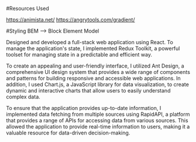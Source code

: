 #Resources Used

https://animista.net/
https://angrytools.com/gradient/

#Styling 
BEM --> Block Element Model 


Designed and developed a full-stack web application using React. To manage the application's state, I implemented Redux Toolkit, a powerful toolset for managing state in a predictable and efficient way.

To create an appealing and user-friendly interface, I utilized Ant Design, a comprehensive UI design system that provides a wide range of components and patterns for building responsive and accessible web applications. In addition, I used Chart.js, a JavaScript library for data visualization, to create dynamic and interactive charts that allow users to easily understand complex data.

To ensure that the application provides up-to-date information, I implemented data fetching from multiple sources using RapidAPI, a platform that provides a range of APIs for accessing data from various sources. This allowed the application to provide real-time information to users, making it a valuable resource for data-driven decision-making.

